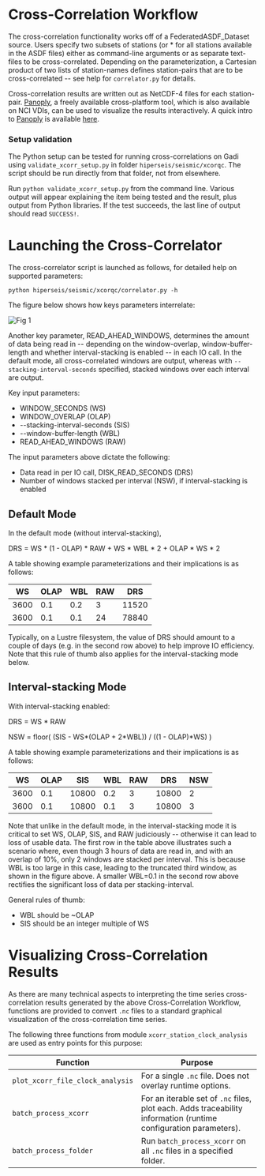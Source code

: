 # Cross-Correlation Workflow

The cross-correlation functionality works off of a FederatedASDF_Dataset source. Users 
specify two subsets of stations (or * for all stations available in the ASDF files) either 
as command-line arguments or as separate text-files to be cross-correlated. 
Depending on the parameterization, a Cartesian product of two lists of station-names defines 
station-pairs that are to be cross-correlated -- see help for `correlator.py` for details.

Cross-correlation results are written out as NetCDF-4 files for each station-pair. [Panoply], a freely available cross-platform tool, which is also available on NCI VDIs, can be used to visualize the results interactively. A quick intro to [Panoply] is available [here].


### Setup validation

The Python setup can be tested for running cross-correlations on Gadi using `validate_xcorr_setup.py` in 
folder `hiperseis/seismic/xcorqc`. The script should be run directly from that folder, not from elsewhere.

Run `python validate_xcorr_setup.py` from the command line. Various output will appear explaining the item
being tested and the result, plus output from Python libraries. If the test succeeds, the last line of output
should read `SUCCESS!`.

# Launching the Cross-Correlator

The cross-correlator script is launched as follows, for detailed help on supported parameters:

```python hiperseis/seismic/xcorqc/correlator.py -h```

The figure below shows how keys parameters interrelate:

![Fig 1](./docs/window.svg)

Another key parameter, READ_AHEAD_WINDOWS, determines the amount of data being read in -- depending on 
the window-overlap, window-buffer-length and whether interval-stacking is enabled -- in each IO 
call. In the default mode, all cross-correlated windows are output, whereas with ```--stacking-interval-seconds``` 
specified, stacked windows over each interval are output.

Key input parameters:

* WINDOW_SECONDS (WS) 
* WINDOW_OVERLAP (OLAP)
* --stacking-interval-seconds (SIS)
* --window-buffer-length (WBL) 
* READ_AHEAD_WINDOWS (RAW)

The input parameters above dictate the following:

* Data read in per IO call, DISK_READ_SECONDS (DRS)
* Number of windows stacked per interval (NSW), if interval-stacking is enabled

## Default Mode
In the default mode (without interval-stacking),  

DRS = WS * (1 - OLAP) * RAW + WS * WBL * 2 + OLAP * WS * 2

A table showing example parameterizations and their implications is as follows:

| WS   | OLAP | WBL | RAW | DRS |
------|------|-----|-----|-----|
| 3600 | 0.1  | 0.2 | 3   |  11520|
| 3600 | 0.1  | 0.1 | 24   | 78840 |

Typically, on a Lustre filesystem, the value of DRS should amount to a couple of days (e.g. in 
the second row above) to help improve IO efficiency. Note that this rule of thumb also applies 
for the interval-stacking mode below.

## Interval-stacking Mode
With interval-stacking enabled:

DRS = WS * RAW

NSW = floor( (SIS - WS*(OLAP + 2*WBL)) / ((1 - OLAP)*WS) )

A table showing example parameterizations and their implications is as follows:

| WS   | OLAP | SIS   | WBL | RAW | DRS   | NSW |
------|------|-------|-----|-----|-------|-----|
| 3600 | 0.1  | 10800 | 0.2 | 3   | 10800 | 2   |
| 3600 | 0.1  | 10800 | 0.1 | 3   | 10800 | 3   |

Note that unlike in the default mode, in the interval-stacking mode it is critical to set 
WS, OLAP, SIS, and RAW judiciously -- otherwise it can lead to loss of usable data. The first row 
in the table above illustrates such a scenario where, even though 3 hours of data are read in, and 
with an overlap of 10%, only 2 windows are stacked per interval. This is because WBL is too large 
in this case, leading to the truncated third window, as shown in the figure above. A smaller 
WBL=0.1 in the second row above rectifies the significant loss of data per stacking-interval.

General rules of thumb:

* WBL should be ~OLAP
* SIS should be an integer multiple of WS


# Visualizing Cross-Correlation Results

As there are many technical aspects to interpreting the time series cross-correlation results
generated by the above Cross-Correlation Workflow, functions are provided to convert `.nc` files
to a standard graphical visualization of the cross-correlation time series.

The following three functions from module `xcorr_station_clock_analysis` are used as entry points
for this purpose:

|Function | Purpose |
|---------|---------|
|`plot_xcorr_file_clock_analysis`| For a single `.nc` file. Does not overlay runtime options. |
|`batch_process_xcorr`| For an iterable set of `.nc` files, plot each. Adds traceability information (runtime configuration parameters).|
|`batch_process_folder`| Run `batch_process_xcorr` on all `.nc` files in a specified folder.|


[Panoply]:https://www.giss.nasa.gov/tools/panoply/
[here]:http://www.meteor.iastate.edu/classes/mt452/EdGCM/Documentation/EdGCM_Panoply.pdf
